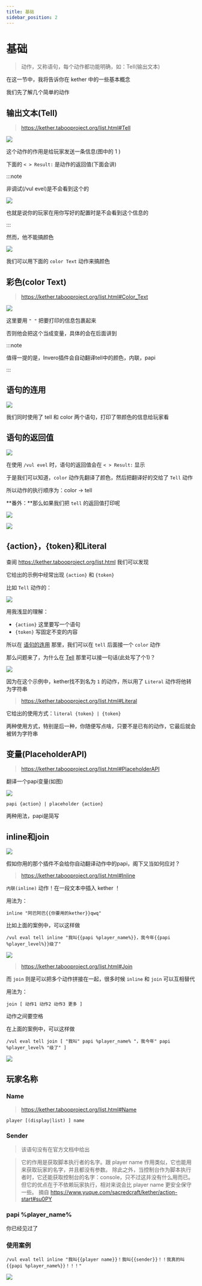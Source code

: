 ```yaml
---
title: 基础
sidebar_position: 2
---
```


# 基础

>  动作，又称语句，每个动作都功能明确，如：Tell(输出文本)

在这一节中，我将告诉你在 kether 中的一些基本概念

我们先了解几个简单的动作

## 输出文本(Tell)

> https://kether.tabooproject.org/list.html#Tell

![](_images/vul-tell.png)

这个动作的作用是给玩家发送一条信息(图中的 1 )

下面的 `< > Result:` 是动作的返回值(下面会讲)

:::note

非调试(/vul evel)是不会看到这个的

![](_images/result.png)

也就是说你的玩家在用你写好的配置时是不会看到这个信息的

:::

然而，他不能搞颜色

![](_images/vul-tell_noColor.png)

我们可以用下面的 `color Text` 动作来搞颜色

## 彩色(color Text)

> https://kether.tabooproject.org/list.html#Color_Text

![](_images/vul-color.png)

这里要用 `" "` 把要打印的信息包裹起来

否则他会把这个当成变量，具体的会在后面讲到

:::note

值得一提的是，Invero插件会自动翻译tell中的颜色，内联，papi

:::

## 语句的连用

![](_images/vul-tell_color.png)

我们同时使用了 tell 和 color 两个语句，打印了带颜色的信息给玩家看

## 语句的返回值

![](_images/vul-color.png)

在使用 `/vul evel` 时，语句的返回值会在 `< > Result:` 显示

于是我们可以知道，`color` 动作先翻译了颜色，然后把翻译好的交给了 `Tell` 动作

所以动作的执行顺序为：color -> tell

**番外：**那么如果我们把 `tell` 的返回值打印呢

![](_images/vul-tell_tell.png)

![](_images/痴呆.jpg)

## \{action\}，\{token\}和Literal

查阅 https://kether.tabooproject.org/list.html 我们可以发现

它给出的示例中经常出现 `{action}` 和 `{token}`

比如 `Tell` 动作的：

![](_images/web-tell.png)

用我浅显的理解：

- `{action}` 这里要写一个语句
- `{token}`  写固定不变的内容

所以在 [语句的连用](#语句的连用) 那里，我们可以在 `tell` 后面接一个 `color` 动作

那么问题来了，为什么在 [Tell](#输出文本tell) 那里可以接一句话(此处写了个1)？

![](_images/vul-tell.png)

因为在这个示例中，kether找不到名为 `1` 的动作，所以用了 `Literal` 动作将他转为字符串

> https://kether.tabooproject.org/list.html#Literal

它给出的使用方式：`literal {token} | {token}`

两种使用方式，特别是后一种，你随便写点啥，只要不是已有的动作，它最后就会被转为字符串

## 变量(PlaceholderAPI)

> https://kether.tabooproject.org/list.html#PlaceholderAPI

翻译一个papi变量(如图)

![](_images/vul-papi.png)

```
papi {action} | placeholder {action}
```

两种用法，papi是简写

## inline和join

![](_images/vul-tell_papiNoInline.png)

假如你用的那个插件不会给你自动翻译动作中的papi，阁下又当如何应对？

> https://kether.tabooproject.org/list.html#Inline

`内联(inline)` 动作！在一段文本中插入 kether ！

用法为：

```
inline "阿巴阿巴{{你要用的kether}}qwq"
```

比如上面的案例中，可以这样做

```
/vul eval tell inline "我叫{{papi %player_name%}}，我今年{{papi %player_level%}}级了"
```

![](_images/vul-tell_papiWithInline.png)

> https://kether.tabooproject.org/list.html#Join

而 `join` 则是可以把多个动作拼接在一起，很多时候 `inline` 和 `join` 可以互相替代

用法为：
```
join [ 动作1 动作2 动作3 更多 ]
```
动作之间要空格

在上面的案例中，可以这样做

```
/vul eval tell join [ "我叫" papi %player_name% "，我今年" papi %player_level% "级了" ]
```

![](_images/vul-tell_papiWithJoin.png)

## 玩家名称

### Name

> https://kether.tabooproject.org/list.html#Name

```
player [(display|list) ] name
```

### Sender

> 该语句没有在官方文档中给出

> 它的作用是获取脚本执行者的名字。跟 player name 作用类似，它也能用来获取玩家的名字，并且都没有参数。
> 除此之外，当控制台作为脚本执行者时，它还能获取控制台的名字：console，只不过这并没有什么用而已。
> 但它的优点在于不依赖玩家执行，相对来说会比 player name 更安全保守一些。
> 摘自 https://www.yuque.com/sacredcraft/kether/action-start#su0PY

### papi %player_name%

你已经见过了

### 使用案例

```
/vul eval tell inline "我叫{{player name}}！我叫{{sender}}！！我真的叫{{papi %player_name%}}！！！"
```

![](_images/vul-tell_name.png)
